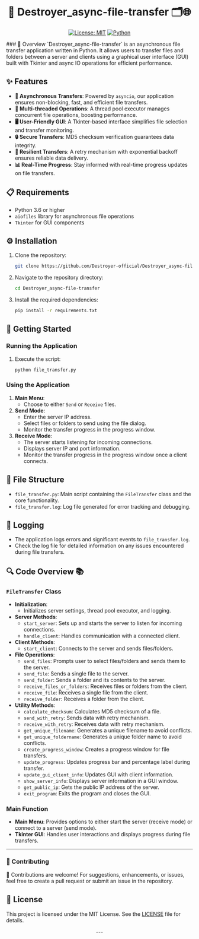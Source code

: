 
<div align="center">
  
# 🚀 Destroyer_async-file-transfer 🗂🌐
  
[![License: MIT](https://img.shields.io/badge/License-MIT-yellow.svg)](https://opensource.org/licenses/MIT)
[![Python](https://img.shields.io/badge/Python-3.6%2B-blue.svg)](https://www.python.org/downloads/)

</div>
### 🌟 Overview
`Destroyer_async-file-transfer` is an asynchronous file transfer application written in Python. It allows users to transfer files and folders between a server and clients using a graphical user interface (GUI) built with Tkinter and async IO operations for efficient performance.

## ✨ Features

- **🚀 Asynchronous Transfers**: Powered by `asyncio`, our application ensures non-blocking, fast, and efficient file transfers.
- **💼 Multi-threaded Operations**: A thread pool executor manages concurrent file operations, boosting performance.
- **🖥️ User-Friendly GUI**: A Tkinter-based interface simplifies file selection and transfer monitoring.
- **🔒 Secure Transfers**: MD5 checksum verification guarantees data integrity.
- **🔄 Resilient Transfers**: A retry mechanism with exponential backoff ensures reliable data delivery.
- **📊 Real-Time Progress**: Stay informed with real-time progress updates on file transfers.

## 📋 Requirements

- Python 3.6 or higher
- `aiofiles` library for asynchronous file operations
- `Tkinter` for GUI components



## ⚙️ Installation

1. Clone the repository:
    ```bash
    git clone https://github.com/Destroyer-official/Destroyer_async-file-transfer.git
    ```

2. Navigate to the repository directory:
     ```bash
    cd Destroyer_async-file-transfer
    ``` 
3. Install the required dependencies:
    ```bash
    pip install -r requirements.txt
    ```

## 🚀 Getting Started

### Running the Application
 
1. Execute the script:
    ```bash
    python file_transfer.py
    ```

### Using the Application

1. **Main Menu**:
    - Choose to either `Send` or `Receive` files.
2. **Send Mode**:
    - Enter the server IP address.
    - Select files or folders to send using the file dialog.
    - Monitor the transfer progress in the progress window.
3. **Receive Mode**:
    - The server starts listening for incoming connections.
    - Displays server IP and port information.
    - Monitor the transfer progress in the progress window once a client connects.

## 📂 File Structure

- `file_transfer.py`: Main script containing the `FileTransfer` class and the core functionality.
- `file_transfer.log`: Log file generated for error tracking and debugging.

## 📝 Logging

- The application logs errors and significant events to `file_transfer.log`.
- Check the log file for detailed information on any issues encountered during file transfers.

## 🔍 Code Overview 📚

### `FileTransfer` Class

- **Initialization**:
    - Initializes server settings, thread pool executor, and logging.
- **Server Methods**:
    - `start_server`: Sets up and starts the server to listen for incoming connections.
    - `handle_client`: Handles communication with a connected client.
- **Client Methods**:
    - `start_client`: Connects to the server and sends files/folders.
- **File Operations**:
    - `send_files`: Prompts user to select files/folders and sends them to the server.
    - `send_file`: Sends a single file to the server.
    - `send_folder`: Sends a folder and its contents to the server.
    - `receive_files_or_folders`: Receives files or folders from the client.
    - `receive_file`: Receives a single file from the client.
    - `receive_folder`: Receives a folder from the client.
- **Utility Methods**:
    - `calculate_checksum`: Calculates MD5 checksum of a file.
    - `send_with_retry`: Sends data with retry mechanism.
    - `receive_with_retry`: Receives data with retry mechanism.
    - `get_unique_filename`: Generates a unique filename to avoid conflicts.
    - `get_unique_foldername`: Generates a unique folder name to avoid conflicts.
    - `create_progress_window`: Creates a progress window for file transfers.
    - `update_progress`: Updates progress bar and percentage label during transfer.
    - `update_gui_client_info`: Updates GUI with client information.
    - `show_server_info`: Displays server information in a GUI window.
    - `get_public_ip`: Gets the public IP address of the server.
    - `exit_program`: Exits the program and closes the GUI.

### Main Function

- **Main Menu**: Provides options to either start the server (receive mode) or connect to a server (send mode).
- **Tkinter GUI**: Handles user interactions and displays progress during file transfers.

---


### 🤝 Contributing

🤝 Contributions are welcome! For suggestions, enhancements, or issues, feel free to create a pull request or submit an issue in the repository.

## 📜 License

This project is licensed under the MIT License. See the [LICENSE](./LICENSE) file for details.
<div align="center">
---
</div>
